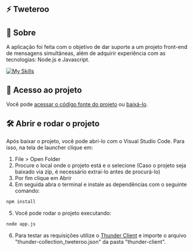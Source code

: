   ## ⚡️ Tweteroo

## 📝 Sobre

<p>A aplicação foi feita com o objetivo de dar suporte a um projeto front-end de mensagens simultâneas, além
de adquirir experiência com as tecnologias: Node.js e Javascript.
</p>

[![My Skills](https://skills.thijs.gg/icons?i=nodejs,javascript&theme=light)](https://skills.thijs.gg)

## 📁 Acesso ao projeto

Você pode [acessar o código fonte do projeto](https://github.com/ccarlaa/tweteroo) ou [baixá-lo](https://github.com/ccarlaa/tweteroo/archive/refs/heads/main.zip).

## 🛠️ Abrir e rodar o projeto

Após baixar o projeto, você pode abri-lo com o Visual Studio Code. Para isso, na tela de launcher clique em:

1. File > Open Folder
2. Procure o local onde o projeto está e o selecione (Caso o projeto seja baixado via zip, é necessário extraí-lo antes de procurá-lo)
3. Por fim clique em Abrir
4. Em seguida abra o terminal e instale as dependências com o seguinte comando:

```bash
npm install 
```

5. Você  pode rodar o projeto executando:

```bash
node app.js
```
6. Para testar as requisições utilize o [Thunder Client](https://github.com/rangav/thunder-client-support) e importe
o arquivo "thunder-collection_tweteroo.json" da pasta "thunder-client".

